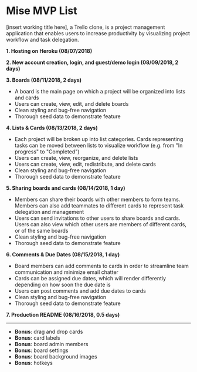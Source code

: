 # Mise MVP List

[insert working title here], a Trello clone, is a project management application that enables users to increase productivity by visualizing project workflow and task delegation.

**1. Hosting on Heroku (08/07/2018)**

**2. New account creation, login, and guest/demo login (08/09/2018, 2 days)**

**3. Boards (08/11/2018, 2 days)**
  * A board is the main page on which a project will be organized into lists and cards
  * Users can create, view, edit, and delete boards
  * Clean styling and bug-free navigation
  * Thorough seed data to demonstrate feature

**4. Lists & Cards (08/13/2018, 2 days)**
  * Each project will be broken up into list categories. Cards representing tasks can be moved between lists to visualize workflow (e.g. from "In progress" to "Completed")
  * Users can create, view, reorganize, and delete lists
  * Users can create, view, edit, redistribute, and delete cards
  * Clean styling and bug-free navigation
  * Thorough seed data to demonstrate feature

**5. Sharing boards and cards (08/14/2018, 1 day)**
  * Members can share their boards with other members to form teams. Members can also add teammates to different cards to represent task delegation and management
  * Users can send invitations to other users to share boards and cards. Users can also view which other users are members of different cards, or of the same boards
  * Clean styling and bug-free navigation
  * Thorough seed data to demonstrate feature

**6. Comments & Due Dates (08/15/2018, 1 day)**
  * Board members can add comments to cards in order to streamline team communication and minimize email chatter
  * Cards can be assigned due dates, which will render differently depending on how soon the due date is
  * Users can post comments and add due dates to cards
  * Clean styling and bug-free navigation
  * Thorough seed data to demonstrate feature

**7. Production README (08/16/2018, 0.5 days)**
***
* **Bonus**: drag and drop cards
* **Bonus**: card labels
* **Bonus**: board admin members
* **Bonus**: board settings
* **Bonus**: board background images
* **Bonus**: hotkeys
